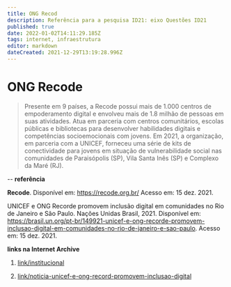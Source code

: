 ```yaml
---
title: ONG Recod
description: Referência para a pesquisa ID21: eixo Questões ID21
published: true
date: 2022-01-02T14:11:29.185Z
tags: internet, infraestrutura
editor: markdown
dateCreated: 2021-12-29T13:19:28.996Z
---
```


# ONG Recode

> Presente em 9 países, a Recode possui mais de 1.000 centros de empoderamento digital e envolveu mais de 1.8 milhão de pessoas em suas atividades. Atua em parceria com centros comunitários, escolas públicas e bibliotecas para desenvolver habilidades digitais e competências socioemocionais com jovens. Em 2021, a organização, em parceria com a UNICEF, forneceu uma série de kits de conectividade para jovens em situação de vulnerabilidade social nas comunidades de Paraisópolis (SP), Vila Santa Inês (SP) e Complexo da Maré (RJ).

--
**referência**

**Recode**. Disponível em: https://recode.org.br/ Acesso em: 15 dez. 2021. 

UNICEF e ONG Recorde promovem inclusão digital em comunidades no Rio de Janeiro e São Paulo. Nações Unidas Brasil, 2021. Disponível em: https://brasil.un.org/pt-br/149921-unicef-e-ong-recorde-promovem-inclusao-digital-em-comunidades-no-rio-de-janeiro-e-sao-paulo. Acesso em: 15 dez. 2021. 

**links na Internet Archive**

1. [link/institucional](https://web.archive.org/web/20220102140719/https://recode.org.br/)

2. [link/noticia-unicef-e-ong-record-promovem-inclusao-digital](https://web.archive.org/web/20220102140611/https://brasil.un.org/pt-br/149921-unicef-e-ong-recorde-promovem-inclusao-digital-em-comunidades-no-rio-de-janeiro-e-sao-paulo)